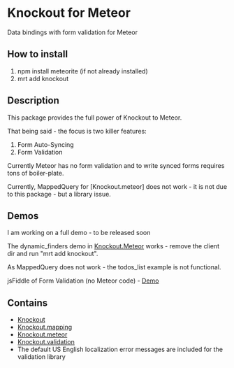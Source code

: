 # Knockout for Meteor

Data bindings with form validation for Meteor

## How to install 
1. npm install meteorite (if not already installed)
2. mrt add knockout

## Description
This package provides the full power of Knockout to Meteor.

That being said - the focus is two killer features:
1. Form Auto-Syncing
2. Form Validation

Currently Meteor has no form validation and to write synced forms requires tons of boiler-plate.

Currently, MappedQuery for [Knockout.meteor] does not work - it is not due to this package - but a library issue. 

## Demos
I am working on a full demo - to be released soon

The dynamic_finders demo in [Knockout.Meteor](https://github.com/steveluscher/knockout.meteor) works - remove the client dir and run "mrt add knockout".

As MappedQuery does not work - the todos_list example is not functional.

jsFiddle of Form Validation (no Meteor code) - [Demo](http://jsfiddle.net/ericbarnard/KHFn8/)

## Contains
* [Knockout](https://github.com/SteveSanderson/knockout)
* [Knockout.mapping](https://github.com/SteveSanderson/knockout.mapping)
* [Knockout.meteor](https://github.com/steveluscher/knockout.meteor)
* [Knockout.validation](https://github.com/ericmbarnard/Knockout-Validation) 
* The default US English localization error messages are included for the validation library